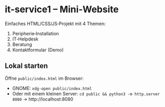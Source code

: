 # it-service1 – Mini‑Website

Einfaches HTML/CSS/JS‑Projekt mit 4 Themen:
1) Peripherie‑Installation
2) IT‑Helpdesk
3) Beratung
4) Kontaktformular (Demo)

## Lokal starten
Öffne `public/index.html` im Browser:
- GNOME: `xdg-open public/index.html`
- Oder mit einem kleinen Server:
  `cd public && python3 -m http.server 8080` → http://localhost:8080
